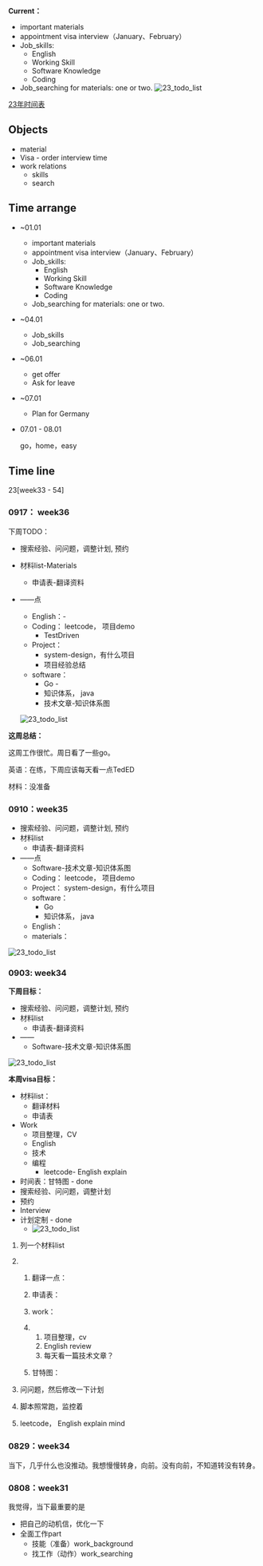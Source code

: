 **Current：**

- important materials
- appointment visa interview（January、February）
- Job_skills:
  - English
  - Working Skill
  - Software Knowledge
  - Coding
- Job_searching for materials: one or two.
  ![23_todo_list](README.assets/23_todo_list.png)



[23年时间表](https://www.feishu.cn/docx/L4O4dMRkyo3dRExjblUcmS9fnuf)





## Objects

- material
- Visa - order interview time
- work relations
  - skills
  - search





## Time arrange


- ~01.01
  - important materials
  - appointment visa interview（January、February）
  - Job_skills:
    - English
    - Working Skill
    - Software Knowledge
    - Coding
  - Job_searching for materials: one or two.

- ~04.01
  - Job_skills
  - Job_searching

- ~06.01
  - get offer
  - Ask for leave

- ~07.01

  - Plan for Germany

- 07.01 - 08.01

  go，home，easy



## Time line

23[week33 - 54]

### 0917： week36

下周TODO：

- 搜索经验、问问题，调整计划, 预约

- 材料list-Materials

  - 申请表-翻译资料

- ——点

  - English：-
  - Coding： leetcode， 项目demo
    - TestDriven
  - Project： 
    - system-design，有什么项目
    - 项目经验总结
  - software：
    - Go - 
    - 知识体系， java
    - 技术文章-知识体系图

  ![23_todo_list](README.assets/23_todo_list.png)

**这周总结：**

这周工作很忙。周日看了一些go。

英语：在练，下周应该每天看一点TedED

材料：没准备



### 0910：week35

- 搜索经验、问问题，调整计划, 预约
- 材料list
  - 申请表-翻译资料
- ——点
  - Software-技术文章-知识体系图
  - Coding： leetcode， 项目demo
  - Project： system-design，有什么项目
  - software：
    - Go
    - 知识体系， java
  - English：
  - materials：


![23_todo_list](README.assets/23_todo_list.png)




### 0903: week34

**下周目标：**

- 搜索经验、问问题，调整计划, 预约
- 材料list
  - 申请表-翻译资料
- ——
  - Software-技术文章-知识体系图

![23_todo_list](README.assets/23_todo_list.png)





**本周visa目标：**

- 材料list：
  - 翻译材料
  - 申请表
- Work
  - 项目整理，CV
  - English
  - 技术
  - 编程
    - leetcode- English explain
- 时间表：甘特图 - done
- 搜索经验、问问题，调整计划
- 预约
- Interview
- 计划定制 - done
  - ![23_todo_list](README.assets/23_todo_list.png)




1. 列一个材料list

2. 1. 翻译一点：

   2. 申请表：

   3. work：

   4. 1. 项目整理，cv
      2. English review
      3. 每天看一篇技术文章？

   5. 甘特图：

3. 问问题，然后修改一下计划

4. 脚本照常跑，监控着

5. leetcode， English explain mind





### 0829：week34

当下，几乎什么也没推动。我想慢慢转身，向前。没有向前，不知道转没有转身。



### 0808：week31

我觉得，当下最重要的是

- 把自己的动机信，优化一下
- 全面工作part
  - 技能（准备）work_background
  - 找工作（动作）work_searching


























​    
